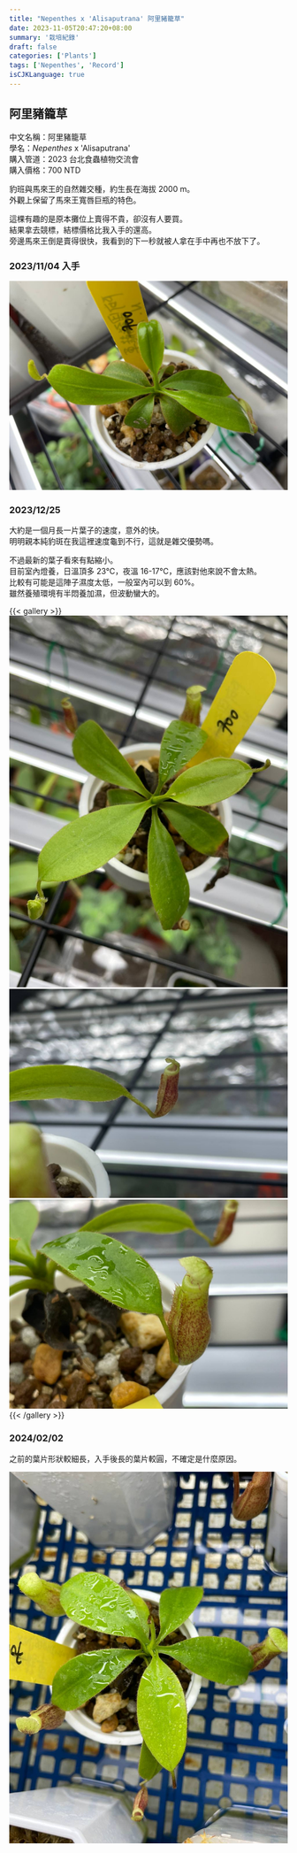```yaml
---
title: "Nepenthes x 'Alisaputrana' 阿里豬籠草"
date: 2023-11-05T20:47:20+08:00
summary: '栽培紀錄'
draft: false
categories: ['Plants']
tags: ['Nepenthes', 'Record']
isCJKLanguage: true
---
```


## 阿里豬籠草

中文名稱：阿里豬籠草  
學名：*Nepenthes* x 'Alisaputrana'  
購入管道：2023 台北食蟲植物交流會  
購入價格：700 NTD  

豹班與馬來王的自然雜交種，約生長在海拔 2000 m。  
外觀上保留了馬來王寬唇巨瓶的特色。  

這棵有趣的是原本攤位上賣得不貴，卻沒有人要買。  
結果拿去競標，結標價格比我入手的還高。  
旁邊馬來王倒是賣得很快，我看到的下一秒就被人拿在手中再也不放下了。  

### 2023/11/04 入手

![2023-11-04](./images/2023-11-04.jpg)

### 2023/12/25

大約是一個月長一片葉子的速度，意外的快。  
明明親本純豹斑在我這裡速度龜到不行，這就是雜交優勢嗎。  

不過最新的葉子看來有點縮小。  
目前室內燈養，日溫頂多 23℃，夜溫 16-17℃，應該對他來說不會太熱。  
比較有可能是這陣子濕度太低，一般室內可以到 60%。  
雖然養殖環境有半悶養加濕，但波動蠻大的。  

{{< gallery >}}
<img src="./images/2023-12-25(1).jpg" class="grid-w50">
<img src="./images/2023-12-25(2).jpg" class="grid-w50">
<img src="./images/2023-12-25(3).jpg" class="grid-w50">
{{< /gallery >}}

### 2024/02/02

之前的葉片形狀較細長，入手後長的葉片較圓，不確定是什麼原因。  

![2024-02-02](./images/2024-02-02.jpg)
